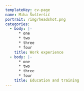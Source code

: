 ```yaml
---
templateKey: cv-page
name: Miha Šušteršič
portrait: /img/headshot.png
categories:
  - body: |-
      * one
      * two
      * three
      * four
    title: Work experience
  - body: |-
      * one
      * two 
      * three
      * four
    title: Education and training
---
```


